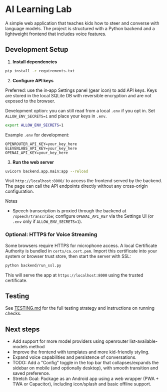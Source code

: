 # AI Learning Lab

A simple web application that teaches kids how to steer and converse with language models.
The project is structured with a Python backend and a lightweight frontend that includes voice features.

## Development Setup

1. **Install dependencies**

```bash
pip install -r requirements.txt
```

2. **Configure API keys**

Preferred: use the in‑app Settings panel (gear icon) to add API keys. Keys are stored in the local SQLite DB with reversible encryption and are not exposed to the browser.

Development option: you can still read from a local `.env` if you opt in. Set `ALLOW_ENV_SECRETS=1` and place your keys in `.env`.

```bash
export ALLOW_ENV_SECRETS=1
```

Example `.env` for development:

```
OPENROUTER_API_KEY=your_key_here
ELEVENLABS_API_KEY=your_key_here
OPENAI_API_KEY=your_key_here
```

3. **Run the web server**

```bash
uvicorn backend.app.main:app --reload
```

Visit `http://localhost:8000/` to access the frontend served by the backend. The page can call the API endpoints directly without any cross-origin configuration.

Notes
- Speech transcription is proxied through the backend at `/speech/transcribe`; configure `OPENAI_API_KEY` via the Settings UI (or `.env` only if `ALLOW_ENV_SECRETS=1`).

### Optional: HTTPS for Voice Streaming

Some browsers require HTTPS for microphone access. A local Certificate Authority is bundled in `certs/ca.cert.pem`.
Import this certificate into your system or browser trust store, then start the server with SSL:

```bash
python backend/run_ssl.py
```

This will serve the app at `https://localhost:8000` using the trusted certificate.

## Testing

See [TESTING.md](TESTING.md) for the full testing strategy and instructions on running checks.

## Next steps

- Add support for more model providers using openrouter list-available-models method
- Improve the frontend with templates and more kid-friendly styling.
- Expand voice capabilities and persistence of conversations.
- TODO: Add a "Config" toggle in the top bar that collapses/expands the sidebar on mobile (and optionally desktop), with smooth transition and saved preference.
- Stretch Goal: Package as an Android app using a web wrapper (PWA + TWA or Capacitor), including icon/splash and basic offline support.
